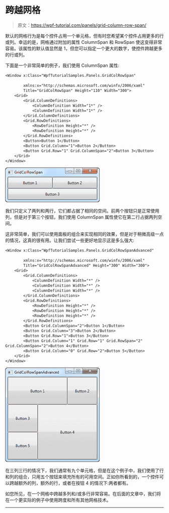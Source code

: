 # 跨越网格

> 原文：<https://wpf-tutorial.com/panels/grid-column-row-span/>

默认的网格行为是每个控件占用一个单元格，但有时您希望某个控件占用更多的行或列。幸运的是，网格通过附加的属性 ColumnSpan 和 RowSpan 使这变得非常容易。该属性的默认值显然是 1，但您可以指定一个更大的数字，使控件跨越更多的行或列。

下面是一个非常简单的例子，我们使用 ColumnSpan 属性:

```
<Window x:Class="WpfTutorialSamples.Panels.GridColRowSpan"

        xmlns:x="http://schemas.microsoft.com/winfx/2006/xaml"
        Title="GridColRowSpan" Height="110" Width="300">
	<Grid>
		<Grid.ColumnDefinitions>			
			<ColumnDefinition Width="1*" />
			<ColumnDefinition Width="1*" />
		</Grid.ColumnDefinitions>
		<Grid.RowDefinitions>
			<RowDefinition Height="*" />
			<RowDefinition Height="*" />
		</Grid.RowDefinitions>
		<Button>Button 1</Button>
		<Button Grid.Column="1">Button 2</Button>
		<Button Grid.Row="1" Grid.ColumnSpan="2">Button 3</Button>
	</Grid>
</Window>
```

![](img/efdc80a64f8901a3ab8ab1c6115d90f8.png "A Grid with column spanning applied to one of the controls")

我们只定义了两列和两行，它们都占据了相同的空间。前两个按钮只是正常使用列，但是对于第三个按钮，我们使用 ColumnSpan 属性使它在第二行占据两列空间。

这非常简单，我们可以使用面板的组合来实现相同的效果，但是对于稍微高级一点的情况，这真的很有用。让我们尝试一些更好地显示这是多么强大:

<input type="hidden" name="IL_IN_ARTICLE">

```
<Window x:Class="WpfTutorialSamples.Panels.GridColRowSpanAdvanced"

        xmlns:x="http://schemas.microsoft.com/winfx/2006/xaml"
        Title="GridColRowSpanAdvanced" Height="300" Width="300">
    <Grid>
		<Grid.ColumnDefinitions>
			<ColumnDefinition Width="*" />
			<ColumnDefinition Width="*" />
			<ColumnDefinition Width="*" />
		</Grid.ColumnDefinitions>
		<Grid.RowDefinitions>
			<RowDefinition Height="*" />
			<RowDefinition Height="*" />
			<RowDefinition Height="*" />
		</Grid.RowDefinitions>
		<Button Grid.ColumnSpan="2">Button 1</Button>
		<Button Grid.Column="3">Button 2</Button>
		<Button Grid.Row="1">Button 3</Button>
		<Button Grid.Column="1" Grid.Row="1" Grid.RowSpan="2" Grid.ColumnSpan="2">Button 4</Button>
		<Button Grid.Column="0" Grid.Row="2">Button 5</Button>
	</Grid>
</Window>
```

![](img/d428e23ecb2b56256ebecc0a8be12100.png "A Grid with both column and row spanning applied to several child controls")

在三列三行的情况下，我们通常有九个单元格，但是在这个例子中，我们使用了行和列的组合，只用五个按钮来填充所有的可用空间。正如你所看到的，一个控件可以跨越额外的列，额外的行，或者在按钮 4 的情况下:两者都有。

如您所见，在一个网格中跨越多列和/或多行非常容易。在后面的文章中，我们将在一个更实际的例子中使用跨度和所有其他网格技术。

* * *